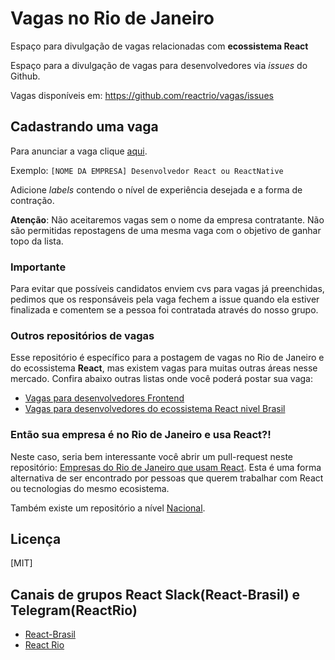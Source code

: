 # Vagas no Rio de Janeiro

Espaço para divulgação de vagas relacionadas com **ecossistema React**

Espaço para a divulgação de vagas para desenvolvedores via _issues_ do Github.

Vagas disponíveis em: https://github.com/reactrio/vagas/issues

## Cadastrando uma vaga

Para anunciar a vaga clique <a href="https://github.com/reactrio/vagas/issues/new?template=vagas_template.md&title=[NOME+DA+EMPRESA]+Desenvolvedor+React+ou+ReactNative">aqui</a>.

Exemplo: `[NOME DA EMPRESA] Desenvolvedor React ou ReactNative`

Adicione _labels_ contendo o nível de experiência desejada e a forma de contração.

**Atenção**: Não aceitaremos vagas sem o nome da empresa contratante. Não são permitidas repostagens de uma mesma vaga com o objetivo de ganhar topo da lista.

### Importante

Para evitar que possíveis candidatos enviem cvs para vagas já preenchidas, pedimos que os responsáveis pela vaga fechem a issue quando ela estiver finalizada e comentem se a pessoa foi contratada através do nosso grupo.

### Outros repositórios de vagas

Esse repositório é específico para a postagem de vagas no Rio de Janeiro e do ecossistema **React**,
mas existem vagas para muitas outras áreas nesse mercado.
Confira abaixo outras listas onde você poderá postar sua vaga:

- [Vagas para desenvolvedores Frontend](https://github.com/frontendbr/vagas)
- [Vagas para desenvolvedores do ecossistema React nivel Brasil](https://github.com/react-brasil/vagas/)

### Então sua empresa é no Rio de Janeiro e usa React?!

Neste caso, seria bem interessante você abrir um pull-request neste repositório: [Empresas do Rio de Janeiro que usam React](https://github.com/reactrio/empresas-no-rio-de-janeiro-que-usam-react). Esta é uma forma alternativa de ser encontrado por pessoas que querem trabalhar com React ou tecnologias do mesmo ecosistema.

Também existe um repositório a nível [Nacional](https://github.com/react-brasil/empresas-que-usam-react-no-brasil).

## Licença

[MIT]

## Canais de grupos React Slack(React-Brasil) e Telegram(ReactRio)
 - [React-Brasil](http://react-brasil-slack.herokuapp.com/)
 - [React Rio](https://t.me/reactrio)
